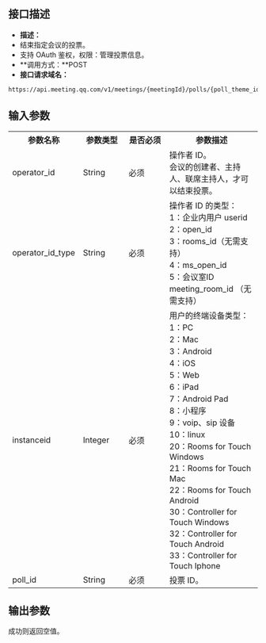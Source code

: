 ## 接口描述
- **描述：**
 - 结束指定会议的投票。
 - 支持 OAuth 鉴权，权限：管理投票信息。
- **调用方式：**POST
- **接口请求域名：**
```plaintext
https://api.meeting.qq.com/v1/meetings/{meetingId}/polls/{poll_theme_id}/finish/{poll_id}
```


## 输入参数
<table>
   <tr>
      <th width="20%" >参数名称	</td>
      <th width="20%" >参数类型</td>
      <th width="20%" >是否必须	</td>
      <th width="40%" >参数描述</td>
   </tr>
<tr> 
<td>operator_id </td>
<td>	String	</td>
<td>必须	</td>	
<td>操作者 ID。<br>会议的创建者、主持人、联席主持人，才可以结束投票。</td>
</tr>
<tr>
<td>operator_id_type	</td> 
<td>String	</td>
<td>必须	</td>	 
<td>操作者 ID 的类型： <br>1：企业内用户 userid<br>2：open_id <br>3：rooms_id（无需支持） <br>4：ms_open_id<br> 5：会议室ID meeting_room_id （无需支持）	</td>
</tr>
<tr> 
<td>instanceid	 </td>
<td>Integer</td>	
<td>必须	</td>	 
<td>用户的终端设备类型： <br>1：PC<br> 2：Mac <br>3：Android<br> 4：iOS<br>5：Web<br> 6：iPad<br> 7：Android Pad <br>8：小程序 <br>9：voip、sip 设备<br> 10：linux <br>20：Rooms for Touch Windows<br> 21：Rooms for Touch Mac <br>22：Rooms for Touch Android <br>30：Controller for Touch Windows <br>32：Controller for Touch Android <br>33：Controller for Touch Iphone</td></tr>
<tr> 
<td>poll_id </td>
<td>	String	</td>
<td>必须	</td>	
<td>投票 ID。</td>
</tr>
</table>

## 输出参数
成功则返回空值。

